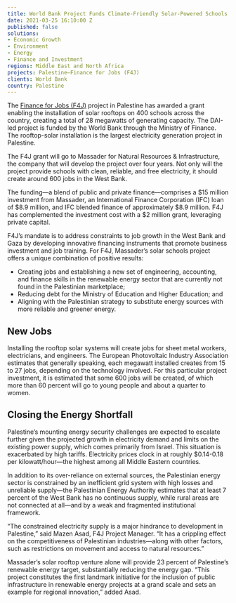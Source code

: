 ```yaml
---
title: World Bank Project Funds Climate-Friendly Solar-Powered Schools in Palestine
date: 2021-03-25 16:10:00 Z
published: false
solutions:
- Economic Growth
- Environment
- Energy
- Finance and Investment
regions: Middle East and North Africa
projects: Palestine—Finance for Jobs (F4J)
clients: World Bank
country: Palestine
---
```


The [Finance for Jobs (F4J)](https://www.dai.com/our-work/projects/palestine-finance-for-jobs-f4j) project in Palestine has awarded a grant enabling the installation of solar rooftops on 400 schools across the country, creating a total of 28 megawatts of generating capacity. The DAI-led project is funded by the World Bank through the Ministry of Finance. The rooftop-solar installation is the largest electricity generation project in Palestine.

The F4J grant will go to Massader for Natural Resources & Infrastructure, the company that will develop the project over four years. Not only will the project provide schools with clean, reliable, and free electricity, it should create around 600 jobs in the West Bank.

The funding—a blend of public and private finance—comprises a $15 million investment from Massader, an International Finance Corporation (IFC) loan of $8.9 million, and IFC blended finance of approximately $8.9 million. F4J has complemented the investment cost with a $2 million grant, leveraging private capital. 

F4J’s mandate is to address constraints to job growth in the West Bank and Gaza by developing innovative financing instruments that promote business investment and job training. For F4J, Massader’s solar schools project offers a unique combination of positive results:
* Creating jobs and establishing a new set of engineering, accounting, and finance skills in the renewable energy sector that are currently not found in the Palestinian marketplace;
* Reducing debt for the Ministry of Education and Higher Education; and 
* Aligning with the Palestinian strategy to substitute energy sources with more reliable and greener energy.
## New Jobs

Installing the rooftop solar systems will create jobs for sheet metal workers, electricians, and engineers. The European Photovoltaic Industry Association estimates that generally speaking, each megawatt installed creates from 15 to 27 jobs, depending on the technology involved. For this particular project investment, it is estimated that some 600 jobs will be created, of which more than 60 percent will go to young people and about a quarter to women.

## Closing the Energy Shortfall

Palestine’s mounting energy security challenges are expected to escalate further given the projected growth in electricity demand and limits on the existing power supply, which comes primarily from Israel. This situation is exacerbated by high tariffs. Electricity prices clock in at roughly $0.14-0.18 per kilowatt/hour—the highest among all Middle Eastern countries. 

In addition to its over-reliance on external sources, the Palestinian energy sector is constrained by an inefficient grid system with high losses and unreliable supply—the Palestinian Energy Authority estimates that at least 7 percent of the West Bank has no continuous supply, while rural areas are not connected at all—and by a weak and fragmented institutional framework. 

“The constrained electricity supply is a major hindrance to development in Palestine,” said Mazen Asad, F4J Project Manager. “It has a crippling effect on the competitiveness of Palestinian industries—along with other factors, such as restrictions on movement and access to natural resources.” 

Massader’s solar rooftop venture alone will provide 23 percent of Palestine’s renewable energy target, substantially reducing the energy gap. “This project constitutes the first landmark initiative for the inclusion of public infrastructure in renewable energy projects at a grand scale and sets an example for regional innovation,” added Asad.